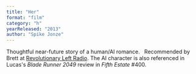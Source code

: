 ```yaml
---
title: "Her"
format: "film"
category: "h"
yearReleased: "2013"
author: "Spike Jonze"
---
```

 Thoughtful near-future story of a human/AI romance.
  
 Recommended by Brett at <a href="http://revolutionaryleftradio.libsyn.com/interpreting-firefly-libertarianism-vs-anarchism-w-dr-james-rocha"> Revolutionary Left Radio</a>. The AI character is also referenced in Lucas's  _Blade Runner 2049_ review in _Fifth Estate_ #400.
  
